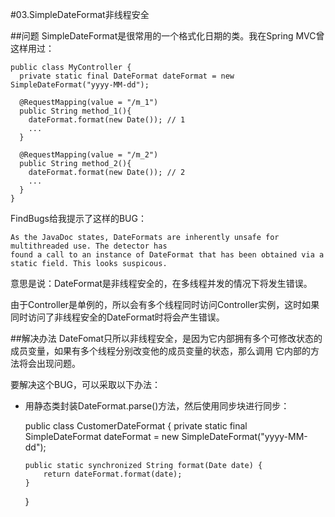 #03.SimpleDateFormat非线程安全

##问题
  SimpleDateFormat是很常用的一个格式化日期的类。我在Spring MVC曾这样用过：
    
    public class MyController {
      private static final DateFormat dateFormat = new SimpleDateFormat("yyyy-MM-dd");
      
      @RequestMapping(value = "/m_1")
      public String method_1(){
        dateFormat.format(new Date()); // 1
        ...
      }
      
      @RequestMapping(value = "/m_2")
      public String method_2(){
        dateFormat.format(new Date()); // 2
        ...
      }
    }
    
  FindBugs给我提示了这样的BUG：
  
    As the JavaDoc states, DateFormats are inherently unsafe for multithreaded use. The detector has 
    found a call to an instance of DateFormat that has been obtained via a static field. This looks suspicous.
  
  意思是说：DateFormat是非线程安全的，在多线程并发的情况下将发生错误。
  
  由于Controller是单例的，所以会有多个线程同时访问Controller实例，这时如果同时访问了非线程安全的DateFormat时将会产生错误。

##解决办法
  DateFomat只所以非线程安全，是因为它内部拥有多个可修改状态的成员变量，如果有多个线程分别改变他的成员变量的状态，那么调用
  它内部的方法将会出现问题。
  
  要解决这个BUG，可以采取以下办法：
  
  * 用静态类封装DateFormat.parse()方法，然后使用同步块进行同步：
    
    public class CustomerDateFormat {
      private static final SimpleDateFormat dateFormat = new SimpleDateFormat("yyyy-MM-dd");

	    public static synchronized String format(Date date) {
		    return dateFormat.format(date);
	    }
    }
  
  
  
